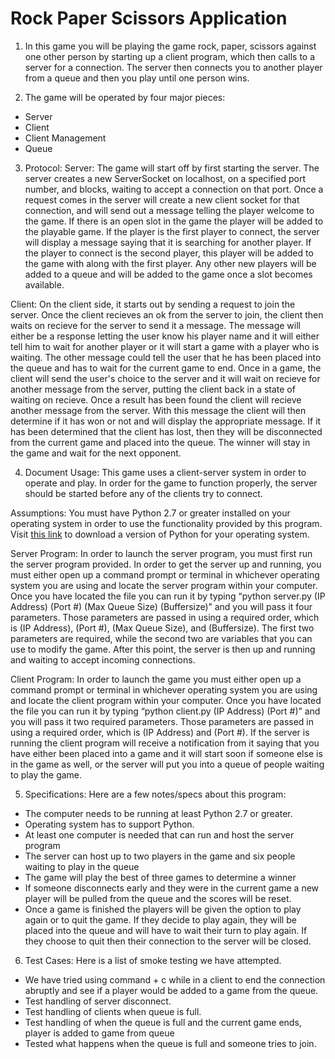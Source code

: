 # Rock Paper Scissors Application

1)	In this game you will be playing the game rock, paper, scissors 
against one other person by starting up a client program, which then 
calls to a server for a connection.  The server then connects you to 
another player from a queue and then you play until one person wins.


2)	The game will be operated by four major pieces:
* Server
*	Client
*	Client Management
*	Queue


3)	Protocol: 
Server: The game will start off by first starting the server.  The server creates
a new ServerSocket on localhost, on a specified port number, and blocks,
waiting to accept a connection on that port.  Once a request comes in the
server will create a new client socket for that connection, and will send
out a message telling the player welcome to the game.  If there is an open
slot in the game the player will be added to the playable game.  If the
player is the first player to connect, the server will display a message 
saying that it is searching for another player.  If the player to connect
is the second player, this player will be added to the game with along with
the first player.  Any other new players will be added to a queue and will
be added to the game once a slot becomes available.

Client: On the client side, it starts out by sending a request to join the
server.  Once the client recieves an ok from the server to join, the client
then waits on recieve for the server to send it a message.  The message will
either be a response letting the user know his player name and it will either
tell him to wait for another player or it will start a game with a player who
is waiting.  The other message could tell the user that he has been placed
into the queue and has to wait for the current game to end.  Once in a game, the
client will send the user's choice to the server and it will wait on recieve for
another message from the server, putting the client back in a state of waiting
on recieve.  Once a result has been found the client will recieve another message
from the server.  With this message the client will then determine if it has won
or not and will display the appropriate message.  If it has been determined that
the client has lost, then they will be disconnected from the current game and placed
into the queue.  The winner will stay in the game and wait for the next opponent.


4)	Document Usage:
This game uses a client-server system in order to operate and play.  In order
for the game to function properly, the server should be started before any of
the clients try to connect.

Assumptions: You must have Python 2.7 or greater installed on your operating
system in order to use the functionality provided by this program. Visit 
[this link](https://www.python.org/downloads/) to download a version of Python
for your operating system.

Server Program:
In order to launch the server program, you must first run the server program
provided.  In order to get the server up and running, you must either open up a
command prompt or terminal in whichever operating system you are using and locate
the server program within your computer.  Once you have located the file you can
run it by typing “python server.py (IP Address) (Port #) (Max Queue Size) (Buffersize)”
and you will pass it four parameters. Those parameters are passed in using a required
order, which is (IP Address), (Port #), (Max Queue Size), and (Buffersize).  The first
two parameters are required, while the second two are variables that you can use to
modify the game.  After this point, the server is then up and running and waiting to
accept incoming connections.

Client Program:
In order to launch the game you must either open up a command prompt or terminal in
whichever operating system you are using and locate the client program within your
computer.  Once you have located the file you can run it by typing “python client.py (IP Address) (Port #)”
and you will pass it two required parameters. Those parameters are passed in using a
required order, which is (IP Address) and (Port #).  If the server is running the
client program will receive a notification from it saying that you have either been
placed into a game and it will start soon if someone else is in the game as well, or
the server will put you into a queue of people waiting to play the game.


5)	Specifications:
Here are a few notes/specs about this program:
*	The computer needs to be running at least Python 2.7 or greater.
*	Operating system has to support Python.
*	At least one computer is needed that can run and host the server program
*	The server can host up to two players in the game and six people waiting to play in the queue
*	The game will play the best of three games to determine a winner
*	If someone disconnects early and they were in the current game a new player will be pulled
  from the queue and the scores will be reset.
*	Once a game is finished the players will be given the option to play again or to quit the game.
  If they decide to play again, they will be placed into the queue and will have to wait their 
  turn to play again.  If they choose to quit then their connection to the server will be closed.

6)  Test Cases:
Here is a list of smoke testing we have attempted.
*	We have tried using command + c while in a client to end the connection abruptly and see if a
  player would be added to a game from the queue.
*	Test handling of server disconnect.
*	Test handling of clients when queue is full.
*	Test handling of when the queue is full and the current game ends, player is added to game from queue
*	Tested what happens when the queue is full and someone tries to join.
